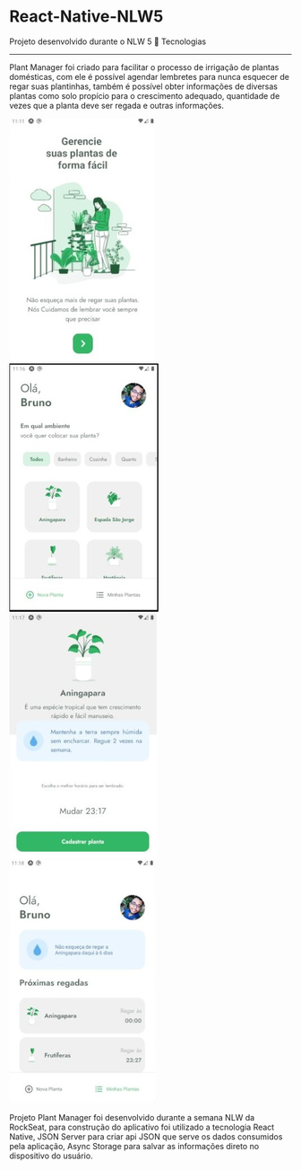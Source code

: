 # React-Native-NLW5
Projeto desenvolvido durante o NLW 5
🚀 Tecnologias
<hr>
Plant Manager foi criado para facilitar o processo de irrigação de plantas domésticas, com ele é possível agendar lembretes para nunca esquecer de regar suas plantinhas, também é possível obter informações de diversas plantas como solo propício para o crescimento adequado, quantidade de vezes que a planta deve ser regada e outras informações.

![alt text](https://github.com/BrunoMeirel3s/React-Native-NLW5/blob/main/plantmanager/imagens%20do%20projeto/tela%201.JPG)
![alt text](https://github.com/BrunoMeirel3s/React-Native-NLW5/blob/main/plantmanager/imagens%20do%20projeto/tela%204.JPG)
![alt text](https://github.com/BrunoMeirel3s/React-Native-NLW5/blob/main/plantmanager/imagens%20do%20projeto/tela%205.JPG)
![alt text](https://github.com/BrunoMeirel3s/React-Native-NLW5/blob/main/plantmanager/imagens%20do%20projeto/tela%207.JPG)



Projeto Plant Manager foi desenvolvido durante a semana NLW da RockSeat, para construção do aplicativo foi utilizado a tecnologia React Native, JSON Server para criar api JSON que serve os dados consumidos pela aplicação, Async Storage para salvar as informações direto no dispositivo do usuário.



